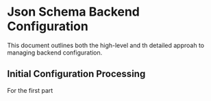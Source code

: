 # Json Schema Backend Configuration
This document outlines both the high-level and th detailed approah to
managing backend configuration.

## Initial Configuration Processing
For the first part